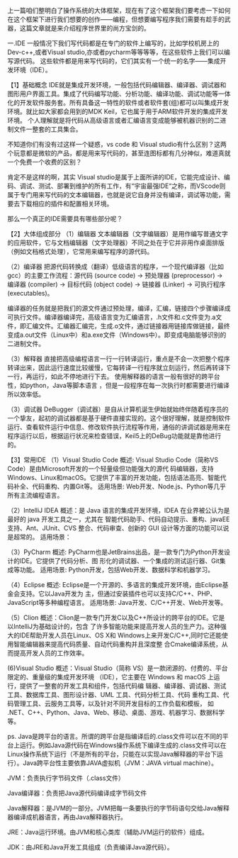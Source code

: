 上一篇咱们整明白了操作系统的大体框架，现在有了这个框架我们要考虑一下如何在这个框架下进行我们想要的创作——编程，但想要编写程序我们需要有趁手的武器，这篇文章就是来介绍程序世界里的尚方宝剑的。

一.IDE
一般情况下我们写代码都是在专门的软件上编写的，比如学校机房上的Dev-c++,或者Visual studio,亦或者pycharm等等等等，在这些软件上我们可以编写源代码。
这些软件都是用来写代码的，它们其实有一个统一的名字——集成开发环境（IDE）。

【1】基础概念
IDE就是集成开发环境，一般包括代码编辑器、编译器、调试器和图形用户界面工具。集成了代码编写功能、分析功能、编译功能、调试功能等一体化的开发软件服务套。所有具备这一特性的软件或者软件套(组)都可以叫集成开发环境。就比如大家都会用到的MDK Keil，它也属于用于ARM软件开发的集成开发环境。
个人理解就是将代码从高级语言或者汇编语言变成能够被机器识别的二进制文件一整套的工具集合。

不知道你们有没有过这样一个疑惑，vs code 和 Visual studio有什么区别？这两个玩意都是微软的产品，都是用来写代码的，甚至连图标都有几分神似，难道真就一个免费一个收费的区别？

肯定不是这样的啊，其实 Visual studio是属于上面所讲的IDE，它能完成设计、编码、调试、测试、部署到维护的所有工作，有“宇宙最强IDE“之称，而VScode则属于专门用来写代码的文本编辑器，也就是说它自身并没有编译，调试等功能，需要去下载相应的插件和配置相关环境。

那么一个真正的IDE需要具有哪些部分呢？

【2】大体组成部分
（1）编辑器
文本编辑器（文字编辑器）是用作编写普通文字的应用软件，它与文档编辑器（文字处理器）不同之处在于它并非用作桌面排版（例如文档格式处理），它常用来编写程序的源代码。

（2）编译器
把源代码转换成（翻译）低级语言的程序，一个现代编译器（比如gcc）的主要工作流程：源代码 (source code) → 预处理器 (preprocessor) → 编译器 (compiler) → 目标代码 (object code) → 链接器 (Linker) → 可执行程序 (executables)。

编译器的任务就是把我们的源文件通过预处理，编译，汇编，链接四个步骤编译成可执行文件。编译器编译完，高级语言变为汇编语言，.h文件和.c文件变为.a文件，即汇编文件。汇编器汇编完，生成.o文件，通过链接器用链接库做链接，最终变成a.out文件（Linux中）和a.exe文件（Windows中）。即变成电脑能够识别的二进制文件。

（3）解释器
直接把高级编程语言一行一行转译运行，重点是不会一次把整个程序转译出来，因此运行速度比较缓慢，它每转译一行程序就立刻运行，然后再转译下一行，再运行，如此不停地进行下去。
使用解释器的语言一般有很好的跨平台性，如python，Java等脚本语言 ，但是一段程序在每一次执行时都需要进行编译所以效率低。

（3）调试器
DeBugger（调试器）是自从计算机诞生伊始就始终伴随着程序员的一个挚友，起初的调试器都是基于硬件直接实现的。这个很好理解，就是控制软件运行、查看软件运行中信息、修改软件执行流程等作用，通俗的讲调试器是用来在程序运行以后，根据运行状况来检查错误，Keil5上的DeBug功能就是靠他进行的。

【3】常用IDE
 （1）Visual Studio Code
	概述: Visual Studio Code（简称VS Code）是由Microsoft开发的一个轻量级但功能强大的源代	码编辑器，支持Windows、Linux和macOS。它提供了丰富的开发功能，包括语法高亮、智能代	码补全、代码重构、内置Git等。
	适用场景: Web开发、Node.js、Python等几乎所有主流编程语言。

 （2）IntelliJ IDEA
	概述：是 Java 语言的集成开发环境，IDEA 在业界被公认为是最好的 java 开发工具之一，尤其在 	智能代码助手、代码自动提示、重构、javaEE支持、Ant、JUnit、CVS 整合、代码审查、创新的 	GUI 设计等方面的功能可以说是超常的。
	适用场景：

 （3）PyCharm
	概述: PyCharm也是JetBrains出品，是一款专门为Python开发设计的IDE。它提供了代码分析、图	形化的调试器、一个集成的测试运行器、Git集成等功能。
	适用场景: Python开发，包括Web开发、数据科学和机器学习。

 （4）Eclipse
	概述: Eclipse是一个开源的、多语言的集成开发环境，由Eclipse基金会支持。它以Java开发为	主，但通过安装插件也可以支持C/C++、PHP、JavaScript等多种编程语言。
	适用场景: Java开发、C/C++开发、Web开发等。
 
 （5）Clion
	概述：Clion是一款专门开发C以及C++所设计的跨平台的IDE。它是以IntelliJ为基础设计的，包含	了许多智能功能来提高开发人员的生产力。这种强大的IDE帮助开发人员在Linux、OS X和	Windows上来开发C/C++,同时它还能使用智能编辑器来提高代码质量、自动代码重构并且深度整	合Cmake编译系统，从而提高开发人员的工作效率。
	
   (6)Visual Studio
	概述：Visual Studio（简称 VS）是一款闭源的、付费的、平台限定的、重量级的集成开发环境	（IDE），它主要在 Windows 和 macOS 上运行，提供了一整套的开发工具和组件，包括代码编	辑器、编译器、调试器、测试工具、数据库工具、图形设计器、UML 工具、代码分析工具、代码	重构工具、代码管理工具、云服务工具等，以及针对不同开发目标的工作负载和模板，	如 .NET、C++、Python、Java、Web、移动、桌面、游戏、机器学习、数据科学等。

ps.
Java是跨平台的语言。所谓的跨平台是指编译后的.class文件可以在不同的平台上运行。例如Java源代码在Windows操作系统下编译生成的.class文件可以在Linux操作系统下运行（不是所有的平台，只能在以实现Java解释器的平台下运行）。Java跨平台性主要依靠JAVA虚拟机（JVM：JAVA virtual
machine）。

JVM：负责执行字节码文件（.class文件）

Java编译器：负责把Java源代码编译成字节码文件

Java解释器：是JVM的一部分。JVM把每一条要执行的字节码语句交给Java解释器编译成机器语言，再由Java解释器执行。

JRE：Java运行环境。由JVM和核心类库（辅助JVM运行的软件）组成。

JDK：由JRE和Java开发工具组成（负责编译Java源代码）。








                     